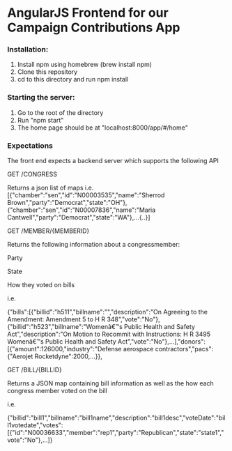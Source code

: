# AngularJS Frontend for our Campaign Contributions App

### Installation:
1. Install npm using homebrew (brew install npm)
2. Clone this repository
3. cd to this directory and run npm install

### Starting the server:
1. Go to the root of the directory
2. Run "npm start"
3. The home page should be at "localhost:8000/app/#/home"

### Expectations
The front end expects a backend server which supports the following API

GET /CONGRESS

Returns a json list of maps
i.e.
[{"chamber":"sen","id":"N00003535","name":"Sherrod Brown","party":"Democrat","state":"OH"},{"chamber":"sen","id":"N00007836","name":"Maria Cantwell","party":"Democrat","state":"WA"},...{..}]

GET /MEMBER/{MEMBERID}

Returns the following information about a congressmember: 

Party

State

How they voted on bills

i.e.

{"bills":[{"billid":"h511","billname":"","description":"On Agreeing to the Amendment: Amendment 5 to H R 348","vote":"No"},{"billid":"h523","billname":"Womenâ€™s Public Health and Safety Act","description":"On Motion to Recommit with Instructions: H R 3495 Womenâ€™s Public Health and Safety Act","vote":"No"},...],"donors":[{"amount":126000,"industry":"Defense aerospace contractors","pacs":{"Aerojet Rocketdyne":2000,...}},

GET /BILL/{BILLID}

Returns a JSON map containing bill information as well as the how each congress member voted on the bill

i.e.

{"billid":"bill1","billname":"bill1name","description":"bill1desc","voteDate":"bill1votedate","votes":[{"id":"N00036633","member":"rep1","party":"Republican","state":"state1","vote":"No"},...]}

